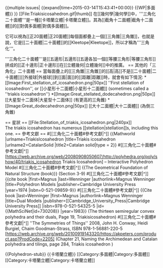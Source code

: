 {{multiple issues|
{{expand|time=2015-03-14T15:43:41+00:00}}
{{WP|多面體}}
}}
[[File:Triakisicosahedron.gif|thumb]]
在[[幾何學|幾何學]]中，'''三角化二十面體'''是一種[[卡塔蘭立體|卡塔蘭立體]]。其為[[截角十二面體|截角十二面體]]的[[對偶多面體|對偶多面體]]。

它可以視為[[正20面體|正20面體]]每個面都疊上一個[[三角錐|三角錐]]，也就是說，它是[[二十面體|二十面體]]的[[Kleetope|Kleetope]]，所以才稱為'''三角化'''。

'''三角化二十面體'''是[[五邊形|五邊形]]五邊各加一個[[等腰三角形|等腰三角形]]拼成的[[正十邊形|正十邊形]]在[[立體幾何|立體幾何]]中的推廣。
== 其他的「三角化」二十面體 ==
當每面疊上的[[三角錐|三角錐]]的[[高|高]]不是[[二十面體|二十面體]][[外接球|外接球]]到[[面|面]]的[[距離|距離]]時，就會有如下情況:
*[[Image:First_stellation_of_icosahedron.png|50px]] ''First stellation of icosahedron'', or [[小星形十二面體|小星形十二面體]] (sometimes called a ''triakis icosahedron'')
*[[Image:Great_stellated_dodecahedron.png|50px]] [[大星型十二面体|大星型十二面体]] (有更高的三角錐)
*[[Image:Great_dodecahedron.png|50px]] [[大十二面體|大十二面體]] (為倒三角錐)

== 星狀 ==
[[File:Stellation_of_triakis_icosahedron.png|240px]]<BR>The triakis icosahedron has numerous [[stellation|stellation]]s, including this one.
== 參考文獻 ==
#[[三角化二十面體#參考文獻|^]] {{Mathworld |urlname=TriakisIcosahedron |title=Triakis icosahedron |urlname2=CatalanSolid |title2=Catalan solid|type = 2}}
#[[三角化二十面體#參考文獻|^]] [https://web.archive.org/web/20080908050607/http://polyhedra.org/poly/show/40/triakis_icosahedron Triakis Icosahedron] – Interactive Polyhedron Model
#[[三角化二十面體#參考文獻|^]] {{The Geometrical Foundation of Natural Structure (book)}} (Section 3-9)
#[[三角化二十面體#參考文獻|^]] {{cite book |first=Magnus |last=Wenninger |authorlink=Magnus Wenninger |title=Polyhedron Models |publisher=Cambridge University Press |year=1974 |isbn=0-521-09859-9}}
#[[三角化二十面體#參考文獻|^]] {{Cite book |last=Wenninger |first=Magnus |authorlink=Magnus Wenninger |title=Dual Models |publisher=[[Cambridge_University_Press|Cambridge University Press]] |isbn=978-0-521-54325-5 |id={{MathSciNet|id=730208}} |year=1983}} (The thirteen semiregular convex polyhedra and their duals, Page 19, Triakisicosahedron)
#[[三角化二十面體#參考文獻|^]] ''The Symmetries of Things'' 2008, John H. Conway, Heidi Burgiel, Chaim Goodman-Strass, ISBN 978-1-56881-220-5 [https://web.archive.org/web/20100919143320/https://akpeters.com/product.asp?ProdCode=2205] (Chapter 21, Naming the Archimedean and Catalan polyhedra and tilings, page 284, Triakis icosahedron )

{{Polyhedron-stub}}
{{卡塔蘭立體}}
[[Category:多面體|Category:多面體]]
[[Category:卡塔蘭立體|Category:卡塔蘭立體]]